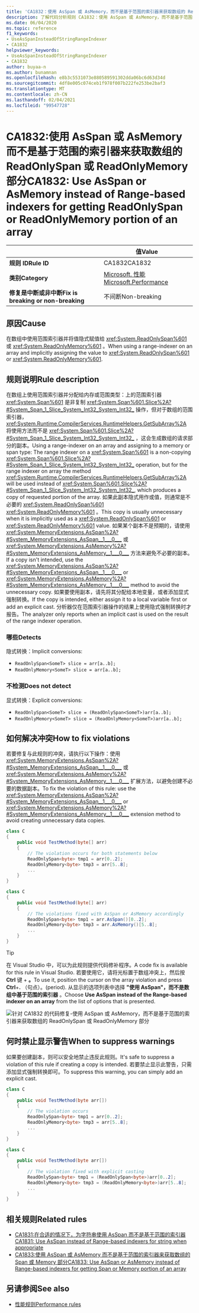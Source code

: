 ```yaml
---
title: 'CA1832：使用 AsSpan 或 AsMemory，而不是基于范围的索引器来获取数组的 ReadOnlySpan 或 ReadOnlyMemory 部分 (代码分析) '
description: 了解代码分析规则 CA1832：使用 AsSpan 或 AsMemory，而不是基于范围的索引器来获取数组的 ReadOnlySpan 或 ReadOnlyMemory 部分
ms.date: 06/04/2020
ms.topic: reference
f1_keywords:
- UseAsSpanInsteadOfStringRangeIndexer
- CA1832
helpviewer_keywords:
- UseAsSpanInsteadOfStringRangeIndexer
- CA1832
author: buyaa-n
ms.author: bunamnan
ms.openlocfilehash: e8b3c5531073e880589591302dda06bc6d63d34d
ms.sourcegitcommit: 4df8e005c074ceb1f978f007b222fe253be2baf3
ms.translationtype: MT
ms.contentlocale: zh-CN
ms.lasthandoff: 02/04/2021
ms.locfileid: "99547728"
---
```

# <a name="ca1832-use-asspan-or-asmemory-instead-of-range-based-indexers-for-getting-readonlyspan-or-readonlymemory-portion-of-an-array"></a><span data-ttu-id="d7ad9-103">CA1832:使用 AsSpan 或 AsMemory 而不是基于范围的索引器来获取数组的 ReadOnlySpan 或 ReadOnlyMemory 部分</span><span class="sxs-lookup"><span data-stu-id="d7ad9-103">CA1832: Use AsSpan or AsMemory instead of Range-based indexers for getting ReadOnlySpan or ReadOnlyMemory portion of an array</span></span>

| | <span data-ttu-id="d7ad9-104">值</span><span class="sxs-lookup"><span data-stu-id="d7ad9-104">Value</span></span> |
|-|-|
| <span data-ttu-id="d7ad9-105">**规则 ID**</span><span class="sxs-lookup"><span data-stu-id="d7ad9-105">**Rule ID**</span></span> |<span data-ttu-id="d7ad9-106">CA1832</span><span class="sxs-lookup"><span data-stu-id="d7ad9-106">CA1832</span></span>|
| <span data-ttu-id="d7ad9-107">**类别**</span><span class="sxs-lookup"><span data-stu-id="d7ad9-107">**Category**</span></span> |[<span data-ttu-id="d7ad9-108">Microsoft. 性能</span><span class="sxs-lookup"><span data-stu-id="d7ad9-108">Microsoft.Performance</span></span>](performance-warnings.md)|
| <span data-ttu-id="d7ad9-109">**修复是中断或非中断**</span><span class="sxs-lookup"><span data-stu-id="d7ad9-109">**Fix is breaking or non-breaking**</span></span> |<span data-ttu-id="d7ad9-110">不间断</span><span class="sxs-lookup"><span data-stu-id="d7ad9-110">Non-breaking</span></span>|

## <a name="cause"></a><span data-ttu-id="d7ad9-111">原因</span><span class="sxs-lookup"><span data-stu-id="d7ad9-111">Cause</span></span>

<span data-ttu-id="d7ad9-112">在数组中使用范围索引器并将值隐式赋值给 <xref:System.ReadOnlySpan%601> 或 <xref:System.ReadOnlyMemory%601> 。</span><span class="sxs-lookup"><span data-stu-id="d7ad9-112">When using a range-indexer on an array and implicitly assigning the value to <xref:System.ReadOnlySpan%601> or <xref:System.ReadOnlyMemory%601>.</span></span>

## <a name="rule-description"></a><span data-ttu-id="d7ad9-113">规则说明</span><span class="sxs-lookup"><span data-stu-id="d7ad9-113">Rule description</span></span>

<span data-ttu-id="d7ad9-114">在数组上使用范围索引器并分配给内存或范围类型：上的范围索引器 <xref:System.Span%601> 是非复制 <xref:System.Span%601.Slice%2A?#System_Span_1_Slice_System_Int32_System_Int32_> 操作，但对于数组的范围索引器， <xref:System.Runtime.CompilerServices.RuntimeHelpers.GetSubArray%2A> 将使用方法而不是 <xref:System.Span%601.Slice%2A?#System_Span_1_Slice_System_Int32_System_Int32_> ，这会生成数组的请求部分的副本。</span><span class="sxs-lookup"><span data-stu-id="d7ad9-114">Using a range-indexer on an array and assigning to a memory or span type: The range indexer on a <xref:System.Span%601> is a non-copying <xref:System.Span%601.Slice%2A?#System_Span_1_Slice_System_Int32_System_Int32_> operation, but for the range indexer on array the method <xref:System.Runtime.CompilerServices.RuntimeHelpers.GetSubArray%2A> will be used instead of <xref:System.Span%601.Slice%2A?#System_Span_1_Slice_System_Int32_System_Int32_>, which produces a copy of requested portion of the array.</span></span> <span data-ttu-id="d7ad9-115">如果此副本隐式用作或值，则通常是不必要的 <xref:System.ReadOnlySpan%601> <xref:System.ReadOnlyMemory%601> 。</span><span class="sxs-lookup"><span data-stu-id="d7ad9-115">This copy is usually unnecessary when it is implicitly used as a <xref:System.ReadOnlySpan%601> or <xref:System.ReadOnlyMemory%601> value.</span></span> <span data-ttu-id="d7ad9-116">如果某个副本不是预期的，请使用 <xref:System.MemoryExtensions.AsSpan%2A?#System_MemoryExtensions_AsSpan__1___0___> 或 <xref:System.MemoryExtensions.AsMemory%2A?#System_MemoryExtensions_AsMemory__1___0___>  方法来避免不必要的副本。</span><span class="sxs-lookup"><span data-stu-id="d7ad9-116">If a copy isn't intended, use the <xref:System.MemoryExtensions.AsSpan%2A?#System_MemoryExtensions_AsSpan__1___0___> or <xref:System.MemoryExtensions.AsMemory%2A?#System_MemoryExtensions_AsMemory__1___0___>  method to avoid the unnecessary copy.</span></span> <span data-ttu-id="d7ad9-117">如果要使用副本，请先将其分配给本地变量，或者添加显式强制转换。</span><span class="sxs-lookup"><span data-stu-id="d7ad9-117">If the copy is intended, either assign it to a local variable first or add an explicit cast.</span></span> <span data-ttu-id="d7ad9-118">分析器仅在范围索引器操作的结果上使用隐式强制转换时才报告。</span><span class="sxs-lookup"><span data-stu-id="d7ad9-118">The analyzer only reports when an implicit cast is used on the result of the range indexer operation.</span></span>

### <a name="detects"></a><span data-ttu-id="d7ad9-119">哪些</span><span class="sxs-lookup"><span data-stu-id="d7ad9-119">Detects</span></span>

<span data-ttu-id="d7ad9-120">隐式转换：</span><span class="sxs-lookup"><span data-stu-id="d7ad9-120">Implicit conversions:</span></span>

- `ReadOnlySpan<SomeT> slice = arr[a..b];`
- `ReadOnlyMemory<SomeT> slice = arr[a..b];`

### <a name="does-not-detect"></a><span data-ttu-id="d7ad9-121">不检测</span><span class="sxs-lookup"><span data-stu-id="d7ad9-121">Does not detect</span></span>

<span data-ttu-id="d7ad9-122">显式转换：</span><span class="sxs-lookup"><span data-stu-id="d7ad9-122">Explicit conversions:</span></span>

- `ReadOnlySpan<SomeT> slice = (ReadOnlySpan<SomeT>)arr[a..b];`
- `ReadOnlyMemory<SomeT> slice = (ReadOnlyMemory<SomeT>)arr[a..b];`

## <a name="how-to-fix-violations"></a><span data-ttu-id="d7ad9-123">如何解决冲突</span><span class="sxs-lookup"><span data-stu-id="d7ad9-123">How to fix violations</span></span>

<span data-ttu-id="d7ad9-124">若要修复与此规则的冲突，请执行以下操作：使用 <xref:System.MemoryExtensions.AsSpan%2A?#System_MemoryExtensions_AsSpan__1___0___> 或 <xref:System.MemoryExtensions.AsMemory%2A?#System_MemoryExtensions_AsMemory__1___0___>  扩展方法，以避免创建不必要的数据副本。</span><span class="sxs-lookup"><span data-stu-id="d7ad9-124">To fix the violation of this rule: use the <xref:System.MemoryExtensions.AsSpan%2A?#System_MemoryExtensions_AsSpan__1___0___> or <xref:System.MemoryExtensions.AsMemory%2A?#System_MemoryExtensions_AsMemory__1___0___>  extension method to avoid creating unnecessary data copies.</span></span>

```csharp
class C
{
    public void TestMethod(byte[] arr)
    {
        // The violation occurs for both statements below
        ReadOnlySpan<byte> tmp1 = arr[0..2];
        ReadOnlyMemory<byte> tmp3 = arr[5..8];
        ...
    }
}
```

```csharp
class C
{
    public void TestMethod(byte[] arr)
    {
        // The violations fixed with AsSpan or AsMemory accordingly
        ReadOnlySpan<byte> tmp1 = arr.AsSpan()[0..2];
        ReadOnlyMemory<byte> tmp3 = arr.AsMemory()[5..8];
        ...
    }
}
```

> [!TIP]
> <span data-ttu-id="d7ad9-125">在 Visual Studio 中，可以为此规则提供代码修补程序。</span><span class="sxs-lookup"><span data-stu-id="d7ad9-125">A code fix is available for this rule in Visual Studio.</span></span> <span data-ttu-id="d7ad9-126">若要使用它，请将光标置于数组冲突上，然后按 **Ctrl** 键 + **。**</span><span class="sxs-lookup"><span data-stu-id="d7ad9-126">To use it, position the cursor on the array violation and press **Ctrl**+**.**</span></span> <span data-ttu-id="d7ad9-127">（句点）。</span><span class="sxs-lookup"><span data-stu-id="d7ad9-127">(period).</span></span> <span data-ttu-id="d7ad9-128">从显示的选项列表中选择 **"使用 AsSpan"，而不是数组中基于范围的索引器** 。</span><span class="sxs-lookup"><span data-stu-id="d7ad9-128">Choose **Use AsSpan instead of the Range-based indexer on an array** from the list of options that is presented.</span></span>
>
> ![针对 CA1832 的代码修复-使用 AsSpan 或 AsMemory，而不是基于范围的索引器来获取数组的 ReadOnlySpan 或 ReadOnlyMemory 部分](media/ca1832_codefix.png)

## <a name="when-to-suppress-warnings"></a><span data-ttu-id="d7ad9-130">何时禁止显示警告</span><span class="sxs-lookup"><span data-stu-id="d7ad9-130">When to suppress warnings</span></span>

<span data-ttu-id="d7ad9-131">如果要创建副本，则可以安全地禁止违反此规则。</span><span class="sxs-lookup"><span data-stu-id="d7ad9-131">It's safe to suppress a violation of this rule if creating a copy is intended.</span></span> <span data-ttu-id="d7ad9-132">若要禁止显示此警告，只需添加显式强制转换即可。</span><span class="sxs-lookup"><span data-stu-id="d7ad9-132">To suppress this warning, you can simply add an explicit cast.</span></span>

```csharp
class C
{
    public void TestMethod(byte arr[])
    {
        // The violation occurs
        ReadOnlySpan<byte> tmp1 = arr[0..2];
        ReadOnlyMemory<byte> tmp3 = arr[5..8];
        ...
    }
}
```

```csharp
class C
{
    public void TestMethod(byte arr[])
    {
        // The violation fixed with explicit casting
        ReadOnlySpan<byte> tmp1 = (ReadOnlySpan<byte>)arr[0..2];
        ReadOnlyMemory<byte> tmp3 = (ReadOnlyMemory<byte>)arr[5..8];
        ...
    }
}
```

## <a name="related-rules"></a><span data-ttu-id="d7ad9-133">相关规则</span><span class="sxs-lookup"><span data-stu-id="d7ad9-133">Related rules</span></span>

- [<span data-ttu-id="d7ad9-134">CA1831:在合适的情况下，为字符串使用 AsSpan 而不是基于范围的索引器</span><span class="sxs-lookup"><span data-stu-id="d7ad9-134">CA1831: Use AsSpan instead of Range-based indexers for string when appropriate</span></span>](ca1831.md)
- [<span data-ttu-id="d7ad9-135">CA1833:使用 AsSpan 或 AsMemory 而不是基于范围的索引器来获取数组的 Span 或 Memory 部分</span><span class="sxs-lookup"><span data-stu-id="d7ad9-135">CA1833: Use AsSpan or AsMemory instead of Range-based indexers for getting Span or Memory portion of an array</span></span>](ca1833.md)

## <a name="see-also"></a><span data-ttu-id="d7ad9-136">另请参阅</span><span class="sxs-lookup"><span data-stu-id="d7ad9-136">See also</span></span>

- [<span data-ttu-id="d7ad9-137">性能规则</span><span class="sxs-lookup"><span data-stu-id="d7ad9-137">Performance rules</span></span>](performance-warnings.md)
